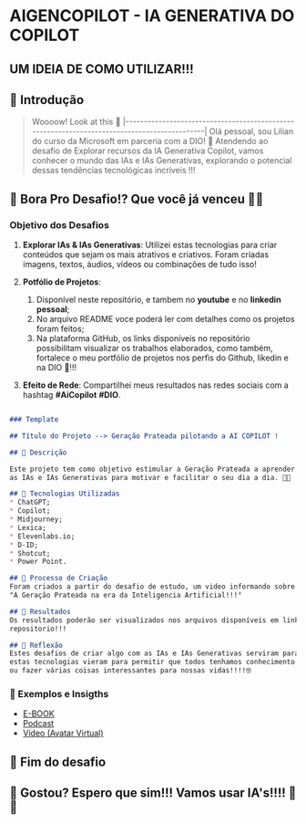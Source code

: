 # AIGENCOPILOT - IA GENERATIVA DO COPILOT 
## UM IDEIA DE COMO UTILIZAR!!! 

## 🚀 Introdução

> Woooow! Look at this 👀
> |---------------------------------------------------------------------------------------------|
Olá pessoal, sou Lilian do curso da Microsoft em parceria com a DIO! 🚀
Atendendo ao desafio de Explorar recursos da IA Generativa Copilot, vamos conhecer o mundo das IAs e IAs Generativas, explorando o potencial dessas tendências tecnológicas incríveis !!!

## 🎯 Bora Pro Desafio!? Que você já venceu 💪🤓

### Objetivo dos Desafios

1. **Explorar IAs & IAs Generativas**: Utilizei estas tecnologias para criar conteúdos que sejam os mais atrativos e criativos. Foram criadas imagens, textos, áudios, vídeos ou combinações de tudo isso!
      
2. **Potfólio de Projetos**:
    1. Disponível neste repositório, e tambem no **youtube** e no **linkedin pessoal**;
    2. No arquivo README voce poderá ler com detalhes como os projetos foram feitos;
    3. Na plataforma GitHub, os links disponíveis no repositório possibilitam visualizar os trabalhos elaborados,
       como também, fortalece o meu portfólio de projetos nos perfis do Github, likedin e na DIO 🚀!!!
3. **Efeito de Rede**: Compartilhei meus resultados nas redes sociais com a hashtag
 **#AiCopilot** **#DIO**.

```markdown

### Template

## Título do Projeto --> Geração Prateada pilotando a AI COPILOT !

## 📒 Descrição

Este projeto tem como objetivo estimular a Geração Prateada a aprender e utilizar
as IAs e IAs Generativas para motivar e facilitar o seu dia a dia. 💪🤓

## 🤖 Tecnologias Utilizadas
* ChatGPT;
* Copilot;
* Midjourney;
* Lexica;
* Elevenlabs.io;
* D-ID;
* Shotcut;
* Power Point.

## 🧐 Processo de Criação
Foram criados a partir do desafio de estudo, um video informando sobre o assunto em questão
"A Geração Prateada na era da Inteligencia Artificial!!!"

## 🚀 Resultados
Os resultados poderão ser visualizados nos arquivos disponíveis em links dentro deste
repositorio!!!

## 💭 Reflexão
Estes desafios de criar algo com as IAs e IAs Generativas serviram para entender como
estas tecnologias vieram para permitir que todos tenhamos conhecimento de como aprender
ou fazer várias coisas interessantes para nossas vidas!!!!🤓 

```

### 🎯 Exemplos e Insigths

- [E-BOOK](/exemplos/E-BOOK.md)
- [Podcast](/exemplos/PODCAST.md)
- [Vídeo (Avatar Virtual)](/exemplos/VIDEO.md)

## 🌌 Fim do desafio

## 🎯 Gostou? Espero que sim!!! Vamos usar IA's!!!! 💪🤓
